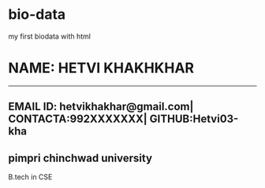 # bio-data
my first biodata with html


<!DOCTYPE html>
<html>
<head>
<title>BIO DATA</title>
</head>
<body>
<div class=G>
<h1> NAME: HETVI KHAKHKHAR</h1>
<hr>
<h2>EMAIL ID: hetvikhakhar@gmail.com| CONTACTA:992XXXXXXX| GITHUB:Hetvi03-kha</h2>
</div>
</hr>
<h2> pimpri chinchwad university</h2>
B.tech in CSE</p>
</body>
</html>
